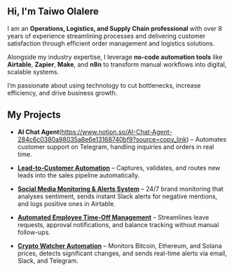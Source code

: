 ## Hi, I'm Taiwo Olalere

I am an **Operations, Logistics, and Supply Chain professional** with over 8 years of experience streamlining processes and delivering customer satisfaction through efficient order management and logistics solutions.

Alongside my industry expertise, I leverage **no-code automation tools** like **Airtable**, **Zapier**, **Make**, and **n8n** to transform manual workflows into digital, scalable systems.

I’m passionate about using technology to cut bottlenecks, increase efficiency, and drive business growth.


## My Projects

- **AI Chat Agent**(https://www.notion.so/AI-Chat-Agent-284c6c0380a98035a8e6e13168740bf9?source=copy_link) – Automates customer support on Telegram, handling inquiries and orders in real time.

- [**Lead-to-Customer Automation**]([https://your-notion-link](https://www.notion.so/Lead-to-Customer-Automation-Workflow-27fc6c0380a98040b652e3566b90f564?source=copy_link)) – Captures, validates, and routes new leads into the sales pipeline automatically.

- [**Social Media Monitoring & Alerts System**]([https://your-notion-link](https://www.notion.so/Social-Media-Monitoring-Alerts-System-27fc6c0380a98031b20becfa2b2139c2?source=copy_link)) – 24/7 brand monitoring that analyses sentiment, sends instant Slack alerts for negative mentions, and logs positive ones in Airtable.

- [**Automated Employee Time-Off Management**]([https://your-notion-link](https://www.notion.so/Automated-Employee-Time-Off-Management-System-27fc6c0380a9800f8bfde9de45481522?source=copy_link)) – Streamlines leave requests, approval notifications, and balance tracking without manual follow-ups.

- [**Crypto Watcher Automation**]([https://your-notion-link](https://www.notion.so/Crypto-Watcher-Automation-27fc6c0380a9808e9304ea57efb1cf4b?source=copy_link)) – Monitors Bitcoin, Ethereum, and Solana prices, detects significant changes, and sends real-time alerts via email, Slack, and Telegram.
